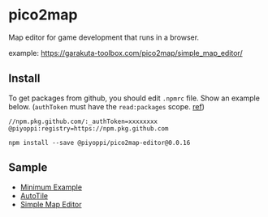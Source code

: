 # pico2map

Map editor for game development that runs in a browser.

example: https://garakuta-toolbox.com/pico2map/simple_map_editor/

## Install

To get packages from github, you should edit `.npmrc` file. Show an example below.
(`authToken` must have the `read:packages` scope. [ref](https://docs.github.com/en/packages/guides/configuring-npm-for-use-with-github-packages))

```
//npm.pkg.github.com/:_authToken=xxxxxxxx
@piyoppi:registry=https://npm.pkg.github.com
```

```
npm install --save @piyoppi/pico2map-editor@0.0.16
```

## Sample

- [Minimum Example](./packages/map-editor-examples/minimum_example/)
- [AutoTile](./packages/map-editor-examples/autotile/)
- [Simple Map Editor](./packages/map-editor-examples/simple_map_editor/)
